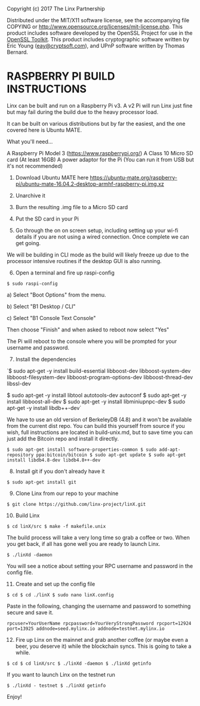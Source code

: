 Copyright (c) 2017 The Linx Partnership

Distributed under the MIT/X11 software license, see the accompanying
file COPYING or http://www.opensource.org/licenses/mit-license.php.
This product includes software developed by the OpenSSL Project for use in the [OpenSSL Toolkit](http://www.openssl.org/). This product includes
cryptographic software written by Eric Young ([eay@cryptsoft.com](mailto:eay@cryptsoft.com)), and UPnP software written by Thomas Bernard.

RASPBERRY PI BUILD INSTRUCTIONS
===============================

Linx can be built and run on a Raspberry Pi v3.
A v2 Pi will run Linx just fine but may fail during the build due to the heavy
processor load.

It can be built on various distributions but by far the easiest, and the one
covered here is Ubuntu MATE.

What you'll need...

A Raspberry Pi Model 3 (https://www.raspberrypi.org/)
A Class 10 Micro SD card (At least 16GB)
A power adaptor for the Pi (You can run it from USB but it's not recommended)

1) Download Ubuntu MATE here
https://ubuntu-mate.org/raspberry-pi/ubuntu-mate-16.04.2-desktop-armhf-raspberry-pi.img.xz

2) Unarchive it

3) Burn the resulting .img file to a Micro SD card

4) Put the SD card in your Pi

5) Go through the on on screen setup, including setting up your wi-fi details if
you are not using a wired connection. Once complete we can get going.

We will be building in CLI mode as the build will likely freeze up due to the
processor intensive routines if the desktop GUI is also running.

6) Open a terminal and fire up raspi-config


`$ sudo raspi-config`

a) Select "Boot Options" from the menu.

b) Select "B1 Desktop / CLI"

c) Select "B1 Console Text Console"

Then choose "Finish" and when asked to reboot now select "Yes"

The Pi will reboot to the console where you will be prompted for your username
and password.

7) Install the dependencies


`$ sudo apt-get -y install build-essential libboost-dev libboost-system-dev libboost-filesystem-dev libboost-program-options-dev libboost-thread-dev libssl-dev

$ sudo apt-get -y install libtool autotools-dev autoconf
$ sudo apt-get -y install libboost-all-dev
$ sudo apt-get -y install libminiupnpc-dev
$ sudo apt-get -y install libdb++-dev`

We have to use an old version of BerkeleyDB (4.8) and it won't be available from
the current dist repo. You can build this yourself from source if you wish, full
instructions are located in build-unix.md, but to save time you can just add the
Bitcoin repo and install it directly.


`$ sudo apt-get install software-properties-common
$ sudo add-apt-repository ppa:bitcoin/bitcoin
$ sudo apt-get update
$ sudo apt-get install libdb4.8-dev libdb4.8++-dev`

8) Install git if you don't already have it

`$ sudo apt-get install git`

9) Clone Linx from our repo to your machine

`$ git clone https://github.com/linx-project/linX.git`

10) Build Linx

`$ cd linX/src
$ make -f makefile.unix`

The build process will take a very long time so grab a coffee or two.
When you get back, if all has gone well you are ready to launch Linx.

`$ ./linXd -daemon`

You will see a notice about setting your RPC username and password in the
config file.

11) Create and set up the config file

`$ cd
$ cd ./linX
$ sudo nano linX.config`

Paste in the following, changing the username and password to something secure
and save it.


`rpcuser=YourUserName
rpcpassword=YourVeryStrongPassword
rpcport=12924
port=13925
addnode=seed.mylinx.io
addnode=testnet.mylinx.io`

12) Fire up Linx on the mainnet and grab another coffee (or maybe even a beer,
you deserve it) while the blockchain syncs. This is going to take a while.

`$ cd
$ cd linX/src
$ ./linXd -daemon
$ ./linXd getinfo`

If you want to launch Linx on the testnet run

`$ ./linXd - testnet
$ ./linXd getinfo`

Enjoy!
